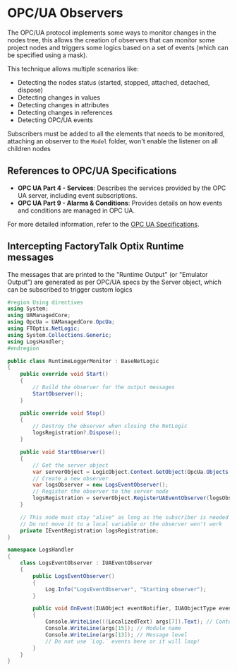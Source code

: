 # OPC/UA Observers

The OPC/UA protocol implements some ways to monitor changes in the nodes tree, this allows the creation of observers that can monitor some project nodes and triggers some logics based on a set of events (which can be specified using a mask).

This technique allows multiple scenarios like:

- Detecting the nodes status (started, stopped, attached, detached, dispose)
- Detecting changes in values
- Detecting changes in attributes
- Detecting changes in references
- Detecting OPC/UA events

Subscribers must be added to all the elements that needs to be monitored, attaching an observer to the `Model` folder, won't enable the listener on all children nodes

## References to OPC/UA Specifications

- **OPC UA Part 4 - Services**: Describes the services provided by the OPC UA server, including event subscriptions.
- **OPC UA Part 9 - Alarms & Conditions**: Provides details on how events and conditions are managed in OPC UA.

For more detailed information, refer to the [OPC UA Specifications](https://opcfoundation.org/developer-tools/specifications-unified-architecture).

## Intercepting FactoryTalk Optix Runtime messages

The messages that are printed to the "Runtime Output" (or "Emulator Output") are generated as per OPC/UA specs by the Server object, which can be subscribed to trigger custom logics

```csharp
#region Using directives
using System;
using UAManagedCore;
using OpcUa = UAManagedCore.OpcUa;
using FTOptix.NetLogic;
using System.Collections.Generic;
using LogsHandler;
#endregion

public class RuntimeLoggerMonitor : BaseNetLogic
{
    public override void Start()
    {
        // Build the observer for the output messages
        StartObserver();
    }

    public override void Stop()
    {
        // Destroy the observer when closing the NetLogic
        logsRegistration?.Dispose();
    }

    public void StartObserver()
    {
        // Get the server object
        var serverObject = LogicObject.Context.GetObject(OpcUa.Objects.Server);
        // Create a new observer
        var logsObserver = new LogsEventObserver();
        // Register the observer to the server node
        logsRegistration = serverObject.RegisterUAEventObserver(logsObserver, FTOptix.Core.ObjectTypes.LogEvent);
    }

    // This node must stay "alive" as long as the subscriber is needed
    // Do not move it to a local variable or the observer won't work
    private IEventRegistration logsRegistration;
}

namespace LogsHandler
{
    class LogsEventObserver : IUAEventObserver
    {
        public LogsEventObserver()
        {
            Log.Info("LogsEventObserver", "Starting observer");
        }

        public void OnEvent(IUAObject eventNotifier, IUAObjectType eventType, IReadOnlyList<object> args, ulong senderId)
        {
            Console.WriteLine(((LocalizedText) args[7]).Text); // Content of the message
            Console.WriteLine(args[15]); // Module name
            Console.WriteLine(args[13]); // Message level
            // Do not use `Log.` events here or it will loop!
        }
    }
}

```